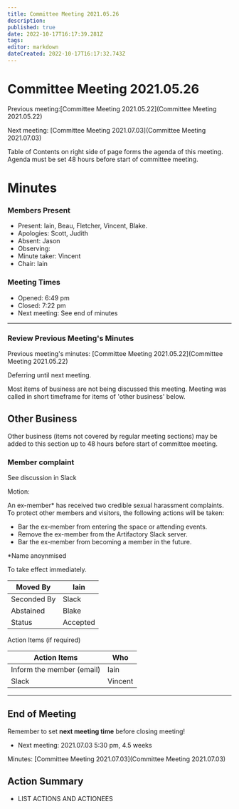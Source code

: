 ```yaml
---
title: Committee Meeting 2021.05.26
description: 
published: true
date: 2022-10-17T16:17:39.281Z
tags: 
editor: markdown
dateCreated: 2022-10-17T16:17:32.743Z
---
```


# Committee Meeting 2021.05.26

Previous meeting:[Committee Meeting 2021.05.22](Committee Meeting 2021.05.22)

Next meeting: [Committee Meeting 2021.07.03](Committee Meeting 2021.07.03)

Table of Contents on right side of page forms the agenda of this meeting. Agenda must be set 48 hours before start of committee meeting.

# Minutes

### Members Present

-   Present: Iain, Beau, Fletcher, Vincent, Blake.
-   Apologies: Scott, Judith
-   Absent: Jason
-   Observing:
-   Minute taker: Vincent
-   Chair: Iain

### Meeting Times

-   Opened: 6:49 pm
-   Closed: 7:22 pm
-   Next meeting: See end of minutes

------------------------------------------------------------------------

### Review Previous Meeting's Minutes

Previous meeting's minutes: [Committee Meeting 2021.05.22](Committee Meeting 2021.05.22)

Deferring until next meeting.

Most items of business are not being discussed this meeting. Meeting was called in short timeframe for items of 'other business' below.

## Other Business

Other business (items not covered by regular meeting sections) may be added to this section up to 48 hours before start of committee meeting.

### Member complaint

See discussion in Slack

Motion:

An ex-member\* has received two credible sexual harassment complaints. To protect other members and visitors, the following actions will be taken:

-   Bar the ex-member from entering the space or attending events.
-   Remove the ex-member from the Artifactory Slack server.
-   Bar the ex-member from becoming a member in the future.

\*Name anoynmised

To take effect immediately.

| Moved By    | Iain     |
|-------------|----------|
| Seconded By | Slack    |
| Abstained   | Blake    |
| Status      | Accepted |

Action Items (if required)

| Action Items              | Who     |
|---------------------------|---------|
| Inform the member (email) | Iain    |
| Slack                     | Vincent |

------------------------------------------------------------------------

## End of Meeting

Remember to set **next meeting time** before closing meeting!

-   Next meeting: 2021.07.03 5:30 pm, 4.5 weeks

Minutes: [Committee Meeting 2021.07.03](Committee Meeting 2021.07.03)

## Action Summary

-   LIST ACTIONS AND ACTIONEES
